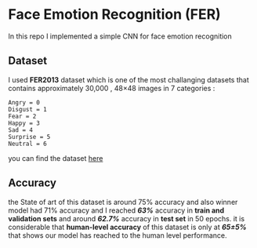 # Face Emotion Recognition (FER)

In this repo I implemented a simple CNN for face emotion recognition

## Dataset

I used **FER2013** dataset which is one of the most challanging datasets that contains approximately 30,000 , 48×48 images in 7 categories :

``` 
Angry = 0
Disgust = 1 
Fear = 2
Happy = 3
Sad = 4
Surprise = 5
Neutral = 6
```

you can find the dataset [here](https://www.kaggle.com/datasets/msambare/fer2013)

## Accuracy

the State of art of this dataset is around 75% accuracy and also winner model  had 71% accuracy and I reached ***63%*** accuracy in **train and validation sets** and  around ***62.7%*** accuracy in **test set** in 50 epochs.
it is considerable that **human-level accuracy** of this dataset is only at ***65±5%***
that shows our model has reached to the human level performance.
